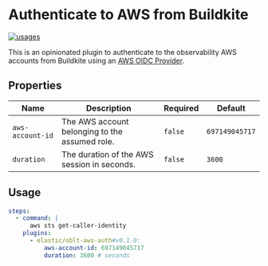 # Authenticate to AWS from Buildkite

[![usages](https://img.shields.io/badge/usages-white?logo=buildkite&logoColor=blue)](https://github.com/search?q=elastic%2Foblt-aws-auth+%28path%3A.buildkite%29&type=code)

This is an opinionated plugin to authenticate to the observability AWS accounts from Buildkite using an [AWS OIDC Provider](https://docs.aws.amazon.com/IAM/latest/UserGuide/id_roles_providers_create_oidc.html).

## Properties

| Name             | Description                                    | Required | Default        |
|------------------|------------------------------------------------|----------|----------------|
| `aws-account-id` | The AWS account belonging to the assumed role. | `false`  | `697149045717` |
| `duration`       | The duration of the AWS session in seconds.    | `false`  | `3600`         |

## Usage

```yml
steps:
  - command: |
      aws sts get-caller-identity
    plugins:
      - elastic/oblt-aws-auth#v0.1.0:
          aws-account-id: 697149045717
          duration: 3600 # seconds
```
